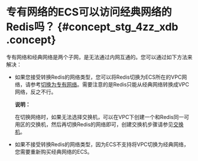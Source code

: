 # 专有网络的ECS可以访问经典网络的Redis吗？ {#concept_stg_4zz_xdb .concept}

专有网络和经典网络是两个子网，是无法通过内网互通的。您可以通过如下方法来解决：

-   如果您接受转换Redis的网络类型，您可以将Redis切换为ECS所在的VPC网络，请参考[切换为专有网络](../../../../../cn.zh-CN/用户指南/管理实例/切换为专有网络.md#)。需要注意的是Redis只能从经典网络转换成VPC网络，反之不行。

    **说明：** 

    在切换网络时，如果无法选择交换机，可以在VPC下创建一个和Redis同一可用区的交换机，然后再切换Redis的网络即可，创建交换机步骤请参见[交换机](https://help.aliyun.com/document_detail/65387.html)。

-   如果不接受转换Redis的网络类型，因为ECS不支持将VPC切换为经典网络，您需要重新购买经典网络的ECS。


